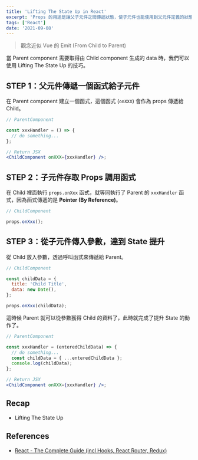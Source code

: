 ```yaml
---
title: 'Lifting The State Up in React'
excerpt: 'Props 的用途是讓父子元件之間傳遞狀態，使子元件也能使用到父元件定義的狀態。而子元件的狀態也能透過 Lifting State 的方式提升給父元件使用。'
tags: ['React']
date: '2021-09-08'
---
```


> 觀念近似 Vue 的 Emit (From Child to Parent)

當 Parent component 需要取得由 Child component 生成的 data 時，我們可以使用 Lifting The State Up 的技巧。

## STEP 1：父元件傳遞一個函式給子元件

在 Parent component 建立一個函式，這個函式 (`onXXX`) 會作為 props 傳遞給 Child。

```jsx
// ParentComponent

const xxxHandler = () => {
  // do something...
};

// Return JSX
<ChildComponent onXXX={xxxHandler} />;
```

## STEP 2：子元件存取 Props 調用函式

在 Child 裡面執行 `props.onXxx` 函式，就等同執行了 Parent 的 `xxxHandler` 函式，因為函式傳遞的是 **Pointer (By Reference)**。

```jsx
// ChildComponent

props.onXxx();
```

## STEP 3：從子元件傳入參數，達到 State 提升

從 Child 放入參數，透過呼叫函式來傳遞給 Parent。

```jsx
// ChildComponent

const childData = {
  title: 'Child Title',
  data: new Date(),
};

props.onXxx(childData);
```

這時候 Parent 就可以從參數獲得 Child 的資料了，此時就完成了提升 State 的動作了。

```jsx
// ParentComponent

const xxxHandler = (enteredChildData) => {
  // do something...
  const childData = { ...enteredChildData };
  console.log(childData);
};

// Return JSX
<ChildComponent onXXX={xxxHandler} />;
```

## Recap

- Lifting The State Up

## References

- [React - The Complete Guide (incl Hooks, React Router, Redux)](https://www.udemy.com/course/react-the-complete-guide-incl-redux/)
